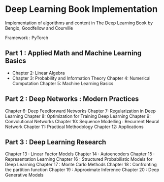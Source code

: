# Deep Learning Book Implementation
Implementation of algorithms and content in The Deep Learning Book by Bengio, Goodfellow and Courville

Framework : PyTorch 

## Part 1 : Applied Math and Machine Learning Basics 
- Chapter 2: Linear Algebra 
- Chapter 3: Probability and Information Theory
Chapter 4: Numerical Computation
Chapter 5: Machine Learning Basics 

## Part 2 : Deep Networks : Modern Practices
Chapter 6: Deep Feedforward Networks
Chapter 7: Regularization in Deep Learning 
Chapter 8: Optimization for Training Deep Learning 
Chapter 9: Convolutional Networks
Chapter 10: Sequence Modelling : Recurrent Neural Network 
Chapter 11: Practical Methodology
Chapter 12: Applications 

## Part 3 : Deep Learning Research 
Chapter 13 : Linear Factor Models 
Chapter 14 : Autoencoders 
Chapter 15 : Representation Learning 
Chapter 16 : Structured Probabilistic Models for Deep Learning 
Chapter 17 : Monte Carlo Methods 
Chapter 18 : Confronting the partition function 
Chapter 19 : Approximate Inference 
Chapter 20 : Deep Generative Models


